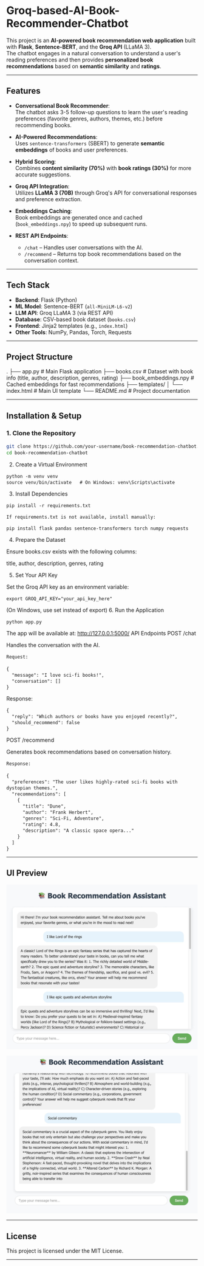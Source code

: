 # Groq-based-AI-Book-Recommender-Chatbot

This project is an **AI-powered book recommendation web application** built with **Flask**, **Sentence-BERT**, and the **Groq API** (LLaMA 3).  
The chatbot engages in a natural conversation to understand a user's reading preferences and then provides **personalized book recommendations** based on **semantic similarity** and **ratings**.

---

## Features

- **Conversational Book Recommender**:  
  The chatbot asks 3-5 follow-up questions to learn the user's reading preferences (favorite genres, authors, themes, etc.) before recommending books.
  
- **AI-Powered Recommendations**:  
  Uses `sentence-transformers` (SBERT) to generate **semantic embeddings** of books and user preferences.

- **Hybrid Scoring**:  
  Combines **content similarity (70%)** with **book ratings (30%)** for more accurate suggestions.

- **Groq API Integration**:  
  Utilizes **LLaMA 3 (70B)** through Groq's API for conversational responses and preference extraction.

- **Embeddings Caching**:  
  Book embeddings are generated once and cached (`book_embeddings.npy`) to speed up subsequent runs.

- **REST API Endpoints**:  
  - `/chat` – Handles user conversations with the AI.  
  - `/recommend` – Returns top book recommendations based on the conversation context.

---

## Tech Stack

- **Backend**: Flask (Python)
- **ML Model**: Sentence-BERT (`all-MiniLM-L6-v2`)
- **LLM API**: Groq LLaMA 3 (via REST API)
- **Database**: CSV-based book dataset (`books.csv`)
- **Frontend**: Jinja2 templates (e.g., `index.html`)
- **Other Tools**: NumPy, Pandas, Torch, Requests

---

## Project Structure

.
├── app.py # Main Flask application
├── books.csv # Dataset with book info (title, author, description, genres, rating)
├── book_embeddings.npy # Cached embeddings for fast recommendations
├── templates/
│ └── index.html # Main UI template
└── README.md # Project documentation


---

## Installation & Setup

### **1. Clone the Repository**
```bash
git clone https://github.com/your-username/book-recommendation-chatbot.git
cd book-recommendation-chatbot
```
2. Create a Virtual Environment
```
python -m venv venv
source venv/bin/activate   # On Windows: venv\Scripts\activate
```
3. Install Dependencies
```
pip install -r requirements.txt
```
    If requirements.txt is not available, install manually:
```
pip install flask pandas sentence-transformers torch numpy requests
```
4. Prepare the Dataset

Ensure books.csv exists with the following columns:

title, author, description, genres, rating

5. Set Your API Key

Set the Groq API key as an environment variable:
```
export GROQ_API_KEY="your_api_key_here"
```
(On Windows, use set instead of export)
6. Run the Application
```
python app.py
```
The app will be available at:
http://127.0.0.1:5000/
 API Endpoints
POST /chat

Handles the conversation with the AI.

    Request:

    {
      "message": "I love sci-fi books!",
      "conversation": []
    }

Response:

    {
      "reply": "Which authors or books have you enjoyed recently?",
      "should_recommend": false
    }

POST /recommend

Generates book recommendations based on conversation history.

    Response:

    {
      "preferences": "The user likes highly-rated sci-fi books with dystopian themes.",
      "recommendations": [
        {
          "title": "Dune",
          "author": "Frank Herbert",
          "genres": "Sci-Fi, Adventure",
          "rating": 4.8,
          "description": "A classic space opera..."
        }
      ]
    }
---

## UI Preview

![UI](ui1.png)

![UI2](ui2.png)

---

## License
This project is licensed under the MIT License.

---
